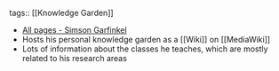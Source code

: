 tags:: [[Knowledge Garden]]

- [All pages - Simson Garfinkel](https://simson.net/page/Special:AllPages)
- Hosts his personal knowledge garden as a [[Wiki]] on [[MediaWiki]]
- Lots of information about the classes he teaches, which are mostly related to his research areas